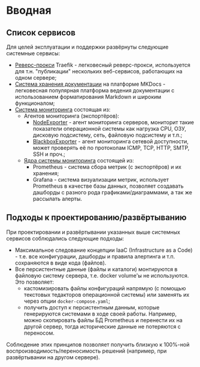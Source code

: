 # Вводная


## Список сервисов
Для целей эксплуатации и поддержки развёрнуты следующие системные сервисы:

* [Реверс-прокси](/system_services/traefik/install_traefik/) Traefik - легковесный реверс-прокси, используется для т.н. "публикации" нескольких веб-сервисов, работающих на одном сервере;
* [Система хранения документации](/system_services/mkdocs/install_mkdocs/) на платформе MKDocs - легковесная популярная платформа ведения документации с использованием форматирования Markdown и широким функционалом;
* [Система мониторинга](/system_services/monitoring/) состоящая из:
  * Агентов мониторинга (экспортёров): 
    * [NodeExporter](/system_services/monitoring/node-exporter/) - агент мониторинга серверов, мониторит такие показатели операционной системы как нагрузка CPU, ОЗУ, дисковую подсистему, сеть, файловую подсистему и т.п.;
    * [BlackboxExporter](/system_services/monitoring/blackbox-exporter/) - агент мониторинга сетевой доступности, может проверять её по протоколам ICMP, TCP, HTTP, SMTP, SSH и проч.;
  * [Ядра системы мониторинга](/system_services/monitoring/monitoring_core/) состоящей из:
    * Prometheus - система сбора метрик (с экспортёров) и их хранения;
    * Grafana - система визуализации метрик, использует Prometheus в качестве базы данных, позволяет создавать дашборды с разного рода графиками/диаграммами, а так же рассылать алерты.


## Подходы к проектированию/развёртыванию

При проектировании и развёртывании указанных выше системных сервисов соблюдались следующие подходы:

* Максимальное следование концепции IaaC (Infrastructure as a Code) - т.е. все конфигурации, дашборды и правила алертинга и т.п. сохраняются в виде кода (файлов). 
* Все персистентные данные (файлы и каталоги) монтируются в файловую систему сервера, т.е. docker volume'ы не используются. Это позволяет:
    * кастомизировать файлы конфигураций напрямую (с помощью текстовых тедакторов операционной системы) или заменять их через опции `docker-compose.yaml`;
    * получить доступ к персистентным данным, которые генерируются системами в ходе своей работы. Например, можно скопировать файлы БД Prometheus и перенести их на другой сервер, тогда исторические данные не потеряются с переносом. 

Соблюдение этих принципов позволяет получить близкую к 100%-ной воспроизводимость/переносимость решений (например, при развёртывании на другом сервере).